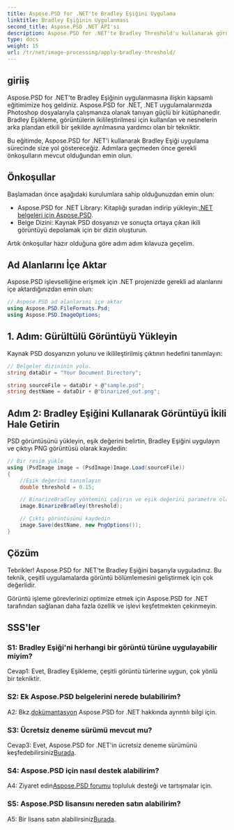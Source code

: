 ```yaml
---
title: Aspose.PSD for .NET'te Bradley Eşiğini Uygulama
linktitle: Bradley Eşiğinin Uygulanması
second_title: Aspose.PSD .NET API'si
description: Aspose.PSD for .NET'te Bradley Threshold'u kullanarak görüntü segmentasyonunu geliştirin. Etkili ikilileştirme için adım adım kılavuz.
type: docs
weight: 15
url: /tr/net/image-processing/apply-bradley-threshold/
---
```

## giriiş

Aspose.PSD for .NET'te Bradley Eşiğinin uygulanmasına ilişkin kapsamlı eğitimimize hoş geldiniz. Aspose.PSD for .NET, .NET uygulamalarınızda Photoshop dosyalarıyla çalışmanıza olanak tanıyan güçlü bir kütüphanedir. Bradley Eşikleme, görüntülerin ikilileştirilmesi için kullanılan ve nesnelerin arka plandan etkili bir şekilde ayrılmasına yardımcı olan bir tekniktir.

Bu eğitimde, Aspose.PSD for .NET'i kullanarak Bradley Eşiği uygulama sürecinde size yol göstereceğiz. Adımlara geçmeden önce gerekli önkoşulların mevcut olduğundan emin olun.

## Önkoşullar

Başlamadan önce aşağıdaki kurulumlara sahip olduğunuzdan emin olun:

-  Aspose.PSD for .NET Library: Kitaplığı şuradan indirip yükleyin:[.NET belgeleri için Aspose.PSD](https://reference.aspose.com/psd/net/).
- Belge Dizini: Kaynak PSD dosyanızı ve sonuçta ortaya çıkan ikili görüntüyü depolamak için bir dizin oluşturun.

Artık önkoşullar hazır olduğuna göre adım adım kılavuza geçelim.

## Ad Alanlarını İçe Aktar

Aspose.PSD işlevselliğine erişmek için .NET projenizde gerekli ad alanlarını içe aktardığınızdan emin olun:

```csharp
// Aspose.PSD ad alanlarını içe aktar
using Aspose.PSD.FileFormats.Psd;
using Aspose.PSD.ImageOptions;
```

## 1. Adım: Gürültülü Görüntüyü Yükleyin

Kaynak PSD dosyanızın yolunu ve ikilileştirilmiş çıktının hedefini tanımlayın:

```csharp
// Belgeler dizininin yolu.
string dataDir = "Your Document Directory";

string sourceFile = dataDir + @"sample.psd";
string destName = dataDir + @"binarized_out.png";
```

## Adım 2: Bradley Eşiğini Kullanarak Görüntüyü İkili Hale Getirin

PSD görüntüsünü yükleyin, eşik değerini belirtin, Bradley Eşiğini uygulayın ve çıktıyı PNG görüntüsü olarak kaydedin:

```csharp
// Bir resim yükle
using (PsdImage image = (PsdImage)Image.Load(sourceFile))
{
    //Eşik değerini tanımlayın
    double threshold = 0.15;

    // BinarizeBradley yöntemini çağırın ve eşik değerini parametre olarak iletin
    image.BinarizeBradley(threshold);

    // Çıktı görüntüsünü kaydedin
    image.Save(destName, new PngOptions());
}
```

## Çözüm

Tebrikler! Aspose.PSD for .NET'te Bradley Eşiğini başarıyla uyguladınız. Bu teknik, çeşitli uygulamalarda görüntü bölümlemesini geliştirmek için çok değerlidir.

Görüntü işleme görevlerinizi optimize etmek için Aspose.PSD for .NET tarafından sağlanan daha fazla özellik ve işlevi keşfetmekten çekinmeyin.

## SSS'ler

### S1: Bradley Eşiği'ni herhangi bir görüntü türüne uygulayabilir miyim?

Cevap1: Evet, Bradley Eşikleme, çeşitli görüntü türlerine uygun, çok yönlü bir tekniktir.

### S2: Ek Aspose.PSD belgelerini nerede bulabilirim?

 A2: Bkz.[dokümantasyon](https://reference.aspose.com/psd/net/) Aspose.PSD for .NET hakkında ayrıntılı bilgi için.

### S3: Ücretsiz deneme sürümü mevcut mu?

 Cevap3: Evet, Aspose.PSD for .NET'in ücretsiz deneme sürümünü keşfedebilirsiniz[Burada](https://releases.aspose.com/).

### S4: Aspose.PSD için nasıl destek alabilirim?

 A4: Ziyaret edin[Aspose.PSD forumu](https://forum.aspose.com/c/psd/34) topluluk desteği ve tartışmalar için.

### S5: Aspose.PSD lisansını nereden satın alabilirim?

 A5: Bir lisans satın alabilirsiniz[Burada](https://purchase.aspose.com/buy).